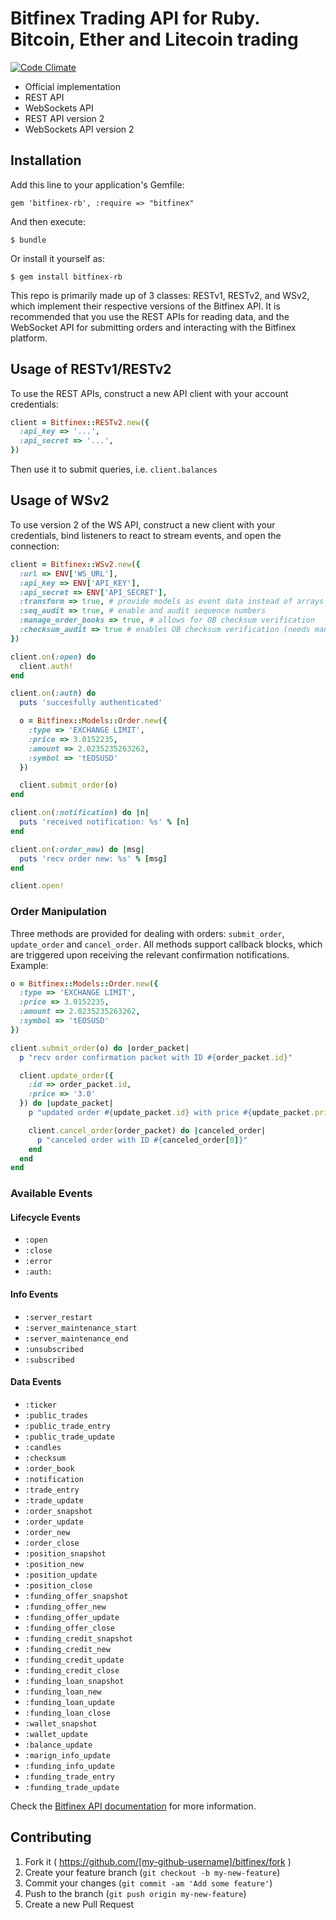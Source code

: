 # Bitfinex Trading API for Ruby. Bitcoin, Ether and Litecoin trading

[![Code Climate](https://codeclimate.com/repos/56db27e5b86182573b0045ed/badges/bd763083d70114379a41/gpa.svg)](https://codeclimate.com/repos/56db27e5b86182573b0045ed/feed)

* Official implementation
* REST API
* WebSockets API 
* REST API version 2
* WebSockets API version 2


## Installation

Add this line to your application's Gemfile:

    gem 'bitfinex-rb', :require => "bitfinex"

And then execute:

    $ bundle

Or install it yourself as:

    $ gem install bitfinex-rb

This repo is primarily made up of 3 classes: RESTv1, RESTv2, and WSv2, which implement their respective versions of the Bitfinex API. It is recommended that you use the REST APIs for reading data, and the WebSocket API for submitting orders and interacting with the Bitfinex platform.

## Usage of RESTv1/RESTv2

To use the REST APIs, construct a new API client with your account credentials:

```ruby
client = Bitfinex::RESTv2.new({
  :api_key => '...',
  :api_secret => '...',
})
```

Then use it to submit queries, i.e. `client.balances`

## Usage of WSv2
To use version 2 of the WS API, construct a new client with your credentials, bind listeners to react to stream events, and open the connection:

```ruby
client = Bitfinex::WSv2.new({
  :url => ENV['WS_URL'],
  :api_key => ENV['API_KEY'],
  :api_secret => ENV['API_SECRET'],
  :transform => true, # provide models as event data instead of arrays
  :seq_audit => true, # enable and audit sequence numbers
  :manage_order_books => true, # allows for OB checksum verification
  :checksum_audit => true # enables OB checksum verification (needs manage_order_books)
})

client.on(:open) do
  client.auth!
end

client.on(:auth) do
  puts 'succesfully authenticated'

  o = Bitfinex::Models::Order.new({
    :type => 'EXCHANGE LIMIT',
    :price => 3.0152235,
    :amount => 2.0235235263262,
    :symbol => 'tEOSUSD'
  })

  client.submit_order(o)
end

client.on(:notification) do |n|
  puts 'received notification: %s' % [n]
end

client.on(:order_new) do |msg|
  puts 'recv order new: %s' % [msg]
end

client.open!
```

### Order Manipulation
Three methods are provided for dealing with orders: `submit_order`, `update_order` and `cancel_order`. All methods support callback blocks, which are triggered upon receiving the relevant confirmation notifications. Example:

```ruby
o = Bitfinex::Models::Order.new({
  :type => 'EXCHANGE LIMIT',
  :price => 3.0152235,
  :amount => 2.0235235263262,
  :symbol => 'tEOSUSD'
})

client.submit_order(o) do |order_packet|
  p "recv order confirmation packet with ID #{order_packet.id}"

  client.update_order({
    :id => order_packet.id,
    :price => '3.0'
  }) do |update_packet|
    p "updated order #{update_packet.id} with price #{update_packet.price}"

    client.cancel_order(order_packet) do |canceled_order|
      p "canceled order with ID #{canceled_order[0]}"
    end
  end
end
```

### Available Events
#### Lifecycle Events
* `:open`
* `:close`
* `:error`
* `:auth:`

#### Info Events
* `:server_restart`
* `:server_maintenance_start`
* `:server_maintenance_end`
* `:unsubscribed`
* `:subscribed`

#### Data Events
* `:ticker`
* `:public_trades`
* `:public_trade_entry`
* `:public_trade_update`
* `:candles`
* `:checksum`
* `:order_book`
* `:notification`
* `:trade_entry`
* `:trade_update`
* `:order_snapshot`
* `:order_update`
* `:order_new`
* `:order_close`
* `:position_snapshot`
* `:position_new`
* `:position_update`
* `:position_close`
* `:funding_offer_snapshot`
* `:funding_offer_new`
* `:funding_offer_update`
* `:funding_offer_close`
* `:funding_credit_snapshot`
* `:funding_credit_new`
* `:funding_credit_update`
* `:funding_credit_close`
* `:funding_loan_snapshot`
* `:funding_loan_new`
* `:funding_loan_update`
* `:funding_loan_close`
* `:wallet_snapshot`
* `:wallet_update`
* `:balance_update`
* `:marign_info_update`
* `:funding_info_update`
* `:funding_trade_entry`
* `:funding_trade_update`

Check the [Bitfinex API documentation](http://docs.bitfinex.com/) for more information.

## Contributing

1. Fork it ( https://github.com/[my-github-username]/bitfinex/fork )
2. Create your feature branch (`git checkout -b my-new-feature`)
3. Commit your changes (`git commit -am 'Add some feature'`)
4. Push to the branch (`git push origin my-new-feature`)
5. Create a new Pull Request
